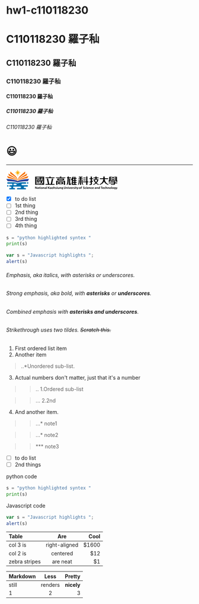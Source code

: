 # hw1-c110118230
# C110118230 羅子秈
## C110118230 羅子秈
### C110118230 羅子秈
#### C110118230 羅子秈
##### C110118230 羅子秈
###### C110118230 羅子秈

# 😃

---

![NKUST](logo.png "NKUST")

- [x] to do list
- [ ] 1st thing
- [ ] 2nd thing
- [ ] 3rd thing
- [ ] 4th thing

```python
s = "python highlighted syntex "
print(s)
```

```js
var s = "Javascript highlights ";
alert(s)
```

###### Emphasis, aka *italics*, with *asterisks* or *underscores*.
###### Strong emphasis, aka bold, with **asterisks** or **underscores**.
###### Combined emphasis with  **asterisks and underscores**.
###### Strikethrough uses two tildes. ~~Scratch this.~~

1. First ordered list item
2. Another item
>..*Unordered sub-list.
3. Actual numbers don't matter, just that it's a number
>>.. 1.Ordered sub-list

>>... 2.2nd
4. And another item.
>>...* note1

>>...* note2

>>*** note3

- [ ] to do list
- [ ] 2nd things

python code
```python
s = "python highlighted syntex "
print(s)
```

Javascript code

```js
var s = "Javascript highlights ";
alert(s)
```

| Table | Are | Cool |
|:-------|:------------:|-----:|
|col 3 is|right-aligned | $1600|
|col 2 is| centered | $12|
|zebra stripes| are neat| $1|

| Markdown | Less | Pretty |
|:-------|:------------:|-----:|
| still | renders | **nicely**|
|1| 2 | 3 |
